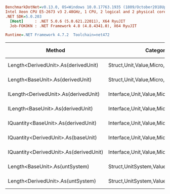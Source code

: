 ``` ini

BenchmarkDotNet=v0.13.0, OS=Windows 10.0.17763.1935 (1809/October2018Update/Redstone5)
Intel Xeon CPU E5-2673 v3 2.40GHz, 1 CPU, 2 logical and 2 physical cores
.NET SDK=5.0.203
  [Host]     : .NET 5.0.6 (5.0.621.22011), X64 RyuJIT
  Job-FOKOKN : .NET Framework 4.8 (4.8.4341.0), X64 RyuJIT

Runtime=.NET Framework 4.7.2  Toolchain=net472  

```
|                                 Method |                               Categories |      Mean |    Error |    StdDev |   StdErr |       Min |       Max |    Median | Ratio | MannWhitney(5%) | RatioSD |  Gen 0 | Gen 1 | Gen 2 | Allocated |
|--------------------------------------- |----------------------------------------- |----------:|---------:|----------:|---------:|----------:|----------:|----------:|------:|---------------- |--------:|-------:|------:|------:|----------:|
|    Length&lt;DerivedUnit&gt;.As(derivedUnit) |       Struct,Unit,Value,Micro,Conversion |  12.30 ns | 0.228 ns |  0.224 ns | 0.056 ns |  12.00 ns |  12.71 ns |  12.29 ns |  1.00 |            Same |    0.03 |      - |     - |     - |         - |
|       Length&lt;BaseUnit&gt;.As(derivedUnit) |       Struct,Unit,Value,Micro,Conversion |  12.35 ns | 0.245 ns |  0.557 ns | 0.071 ns |  11.65 ns |  13.51 ns |  12.18 ns |  1.00 |            Base |    0.00 |      - |     - |     - |         - |
|   ILength&lt;DerivedUnit&gt;.As(derivedUnit) |    Interface,Unit,Value,Micro,Conversion |  15.87 ns | 0.220 ns |  0.195 ns | 0.052 ns |  15.66 ns |  16.27 ns |  15.82 ns |  1.30 |          Slower |    0.03 |      - |     - |     - |         - |
|      ILength&lt;BaseUnit&gt;.As(derivedUnit) |    Interface,Unit,Value,Micro,Conversion |  15.96 ns | 0.315 ns |  0.295 ns | 0.076 ns |  15.60 ns |  16.59 ns |  15.94 ns |  1.30 |          Slower |    0.04 |      - |     - |     - |         - |
|    IQuantity&lt;BaseUnit&gt;.As(derivedUnit) |    Interface,Unit,Value,Micro,Conversion |  84.24 ns | 1.633 ns |  2.235 ns | 0.438 ns |  81.58 ns |  88.27 ns |  83.43 ns |  6.68 |          Slower |    0.42 |      - |     - |     - |         - |
|    IQuantity&lt;DerivedUnit&gt;.As(baseUnit) |    Interface,Unit,Value,Micro,Conversion |  87.46 ns | 1.067 ns |  0.891 ns | 0.247 ns |  86.24 ns |  89.15 ns |  87.40 ns |  7.18 |          Slower |    0.15 |      - |     - |     - |         - |
| IQuantity&lt;DerivedUnit&gt;.As(derivedUnit) |    Interface,Unit,Value,Micro,Conversion | 110.54 ns | 2.178 ns |  3.579 ns | 0.605 ns | 105.18 ns | 117.94 ns | 110.89 ns |  8.75 |          Slower |    0.53 |      - |     - |     - |         - |
|         Length&lt;BaseUnit&gt;.As(untSystem) | Struct,UnitSystem,Value,Micro,Conversion | 493.41 ns | 9.852 ns | 12.099 ns | 2.580 ns | 479.71 ns | 525.16 ns | 488.79 ns | 39.39 |          Slower |    1.95 | 0.0303 |     - |     - |     201 B |
|      Length&lt;DerivedUnit&gt;.As(untSystem) | Struct,UnitSystem,Value,Micro,Conversion | 502.55 ns | 9.539 ns | 11.715 ns | 2.498 ns | 487.09 ns | 528.21 ns | 497.07 ns | 40.13 |          Slower |    2.09 | 0.0303 |     - |     - |     201 B |
